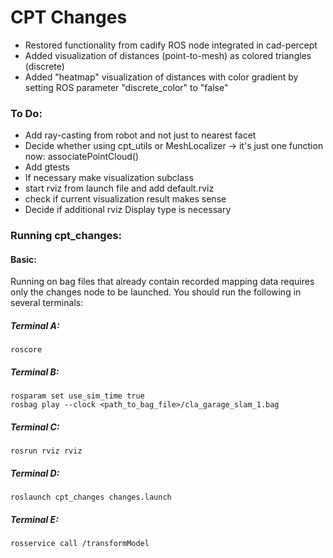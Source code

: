 # CPT Changes

- Restored functionality from cadify ROS node integrated in cad-percept
- Added visualization of distances (point-to-mesh) as colored triangles (discrete)
- Added "heatmap" visualization of distances with color gradient by setting ROS parameter "discrete_color" to "false"

### To Do:

- Add ray-casting from robot and not just to nearest facet
- Decide whether using cpt_utils or MeshLocalizer -> it's just one function now: associatePointCloud()
- Add gtests
- If necessary make visualization subclass
- start rviz from launch file and add default.rviz
- check if current visualization result makes sense
- Decide if additional rviz Display type is necessary

### Running cpt_changes:

#### Basic:
Running on bag files that already contain recorded mapping data requires only the changes node to be launched.
You should run the following in several terminals:
##### Terminal A:
```
roscore
```
##### Terminal B:
```
rosparam set use_sim_time true
rosbag play --clock <path_to_bag_file>/cla_garage_slam_1.bag
```
##### Terminal C:
```
rosrun rviz rviz
```
##### Terminal D:
```
roslaunch cpt_changes changes.launch
```
##### Terminal E:
```
rosservice call /transformModel
```